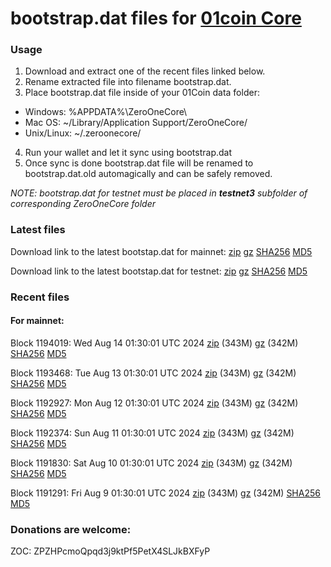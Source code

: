 # bootstrap.dat files for [01coin Core](https://01coin.io)

### Usage

1. Download and extract one of the recent files linked below.
2. Rename extracted file into filename bootstrap.dat.
3. Place bootstrap.dat file inside of your 01Coin data folder:
 - Windows: %APPDATA%\ZeroOneCore\
 - Mac OS: ~/Library/Application Support/ZeroOneCore/
 - Unix/Linux: ~/.zeroonecore/
4. Run your wallet and let it sync using bootstrap.dat
5. Once sync is done bootstrap.dat file will be renamed to bootstrap.dat.old automagically and can be safely removed.

_NOTE: bootstrap.dat for testnet must be placed in **testnet3** subfolder of corresponding ZeroOneCore folder_

### Latest files
Download link to the latest bootstap.dat for mainnet: [zip](https://files.01coin.io/mainnet/bootstrap.dat.zip) [gz](https://files.01coin.io/mainnet/bootstrap.dat.tar.gz) [SHA256](https://files.01coin.io/mainnet/sha256.txt) [MD5](https://files.01coin.io/mainnet/md5.txt)

Download link to the latest bootstap.dat for testnet: [zip](https://files.01coin.io/testnet/bootstrap.dat.zip) [gz](https://files.01coin.io/testnet/bootstrap.dat.tar.gz) [SHA256](https://files.01coin.io/testnet/sha256.txt) [MD5](https://files.01coin.io/testnet/md5.txt)

### Recent files

#### For mainnet:

Block 1194019: Wed Aug 14 01:30:01 UTC 2024 [zip](https://files.01coin.io/mainnet/2024-08-14/bootstrap.dat.zip) (343M) [gz](https://files.01coin.io/mainnet/2024-08-14/bootstrap.dat.tar.gz) (342M) [SHA256](https://files.01coin.io/mainnet/2024-08-14/sha256.txt) [MD5](https://files.01coin.io/mainnet/2024-08-14/md5.txt)

Block 1193468: Tue Aug 13 01:30:01 UTC 2024 [zip](https://files.01coin.io/mainnet/2024-08-13/bootstrap.dat.zip) (343M) [gz](https://files.01coin.io/mainnet/2024-08-13/bootstrap.dat.tar.gz) (342M) [SHA256](https://files.01coin.io/mainnet/2024-08-13/sha256.txt) [MD5](https://files.01coin.io/mainnet/2024-08-13/md5.txt)

Block 1192927: Mon Aug 12 01:30:01 UTC 2024 [zip](https://files.01coin.io/mainnet/2024-08-12/bootstrap.dat.zip) (343M) [gz](https://files.01coin.io/mainnet/2024-08-12/bootstrap.dat.tar.gz) (342M) [SHA256](https://files.01coin.io/mainnet/2024-08-12/sha256.txt) [MD5](https://files.01coin.io/mainnet/2024-08-12/md5.txt)

Block 1192374: Sun Aug 11 01:30:01 UTC 2024 [zip](https://files.01coin.io/mainnet/2024-08-11/bootstrap.dat.zip) (343M) [gz](https://files.01coin.io/mainnet/2024-08-11/bootstrap.dat.tar.gz) (342M) [SHA256](https://files.01coin.io/mainnet/2024-08-11/sha256.txt) [MD5](https://files.01coin.io/mainnet/2024-08-11/md5.txt)

Block 1191830: Sat Aug 10 01:30:01 UTC 2024 [zip](https://files.01coin.io/mainnet/2024-08-10/bootstrap.dat.zip) (343M) [gz](https://files.01coin.io/mainnet/2024-08-10/bootstrap.dat.tar.gz) (342M) [SHA256](https://files.01coin.io/mainnet/2024-08-10/sha256.txt) [MD5](https://files.01coin.io/mainnet/2024-08-10/md5.txt)

Block 1191291: Fri Aug  9 01:30:01 UTC 2024 [zip](https://files.01coin.io/mainnet/2024-08-09/bootstrap.dat.zip) (343M) [gz](https://files.01coin.io/mainnet/2024-08-09/bootstrap.dat.tar.gz) (342M) [SHA256](https://files.01coin.io/mainnet/2024-08-09/sha256.txt) [MD5](https://files.01coin.io/mainnet/2024-08-09/md5.txt)


### Donations are welcome:

ZOC: ZPZHPcmoQpqd3j9ktPf5PetX4SLJkBXFyP
